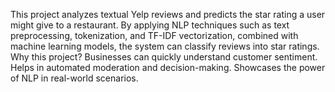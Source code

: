 This project analyzes textual Yelp reviews and predicts the star rating a user might give to a restaurant. By applying NLP techniques such as text preprocessing, tokenization, and TF-IDF vectorization, combined with machine learning models, the system can classify reviews into star ratings.
Why this project?
Businesses can quickly understand customer sentiment.
Helps in automated moderation and decision-making.
Showcases the power of NLP in real-world scenarios.
